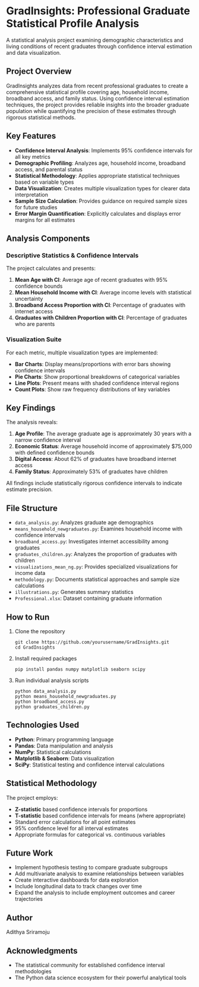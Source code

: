# GradInsights: Professional Graduate Statistical Profile Analysis

A statistical analysis project examining demographic characteristics and living conditions of recent graduates through confidence interval estimation and data visualization.

## Project Overview

GradInsights analyzes data from recent professional graduates to create a comprehensive statistical profile covering age, household income, broadband access, and family status. Using confidence interval estimation techniques, the project provides reliable insights into the broader graduate population while quantifying the precision of these estimates through rigorous statistical methods.

## Key Features

- **Confidence Interval Analysis**: Implements 95% confidence intervals for all key metrics
- **Demographic Profiling**: Analyzes age, household income, broadband access, and parental status
- **Statistical Methodology**: Applies appropriate statistical techniques based on variable types
- **Data Visualization**: Creates multiple visualization types for clearer data interpretation
- **Sample Size Calculation**: Provides guidance on required sample sizes for future studies
- **Error Margin Quantification**: Explicitly calculates and displays error margins for all estimates

## Analysis Components

### Descriptive Statistics & Confidence Intervals

The project calculates and presents:

1. **Mean Age with CI**: Average age of recent graduates with 95% confidence bounds
2. **Mean Household Income with CI**: Average income levels with statistical uncertainty
3. **Broadband Access Proportion with CI**: Percentage of graduates with internet access
4. **Graduates with Children Proportion with CI**: Percentage of graduates who are parents

### Visualization Suite

For each metric, multiple visualization types are implemented:

- **Bar Charts**: Display means/proportions with error bars showing confidence intervals
- **Pie Charts**: Show proportional breakdowns of categorical variables 
- **Line Plots**: Present means with shaded confidence interval regions
- **Count Plots**: Show raw frequency distributions of key variables

## Key Findings

The analysis reveals:

1. **Age Profile**: The average graduate age is approximately 30 years with a narrow confidence interval
2. **Economic Status**: Average household income of approximately $75,000 with defined confidence bounds
3. **Digital Access**: About 62% of graduates have broadband internet access
4. **Family Status**: Approximately 53% of graduates have children

All findings include statistically rigorous confidence intervals to indicate estimate precision.

## File Structure

- `data_analysis.py`: Analyzes graduate age demographics
- `means_household_newgraduates.py`: Examines household income with confidence intervals
- `broadband_access.py`: Investigates internet accessibility among graduates
- `graduates_children.py`: Analyzes the proportion of graduates with children
- `visualizations_mean_ng.py`: Provides specialized visualizations for income data
- `methodology.py`: Documents statistical approaches and sample size calculations
- `illustrations.py`: Generates summary statistics
- `Professional.xlsx`: Dataset containing graduate information

## How to Run

1. Clone the repository
   ```
   git clone https://github.com/yourusername/GradInsights.git
   cd GradInsights
   ```

2. Install required packages
   ```
   pip install pandas numpy matplotlib seaborn scipy
   ```

3. Run individual analysis scripts
   ```
   python data_analysis.py
   python means_household_newgraduates.py
   python broadband_access.py
   python graduates_children.py
   ```

## Technologies Used

- **Python**: Primary programming language
- **Pandas**: Data manipulation and analysis
- **NumPy**: Statistical calculations
- **Matplotlib & Seaborn**: Data visualization
- **SciPy**: Statistical testing and confidence interval calculations

## Statistical Methodology

The project employs:

- **Z-statistic** based confidence intervals for proportions
- **T-statistic** based confidence intervals for means (where appropriate)
- Standard error calculations for all point estimates
- 95% confidence level for all interval estimates
- Appropriate formulas for categorical vs. continuous variables

## Future Work

- Implement hypothesis testing to compare graduate subgroups
- Add multivariate analysis to examine relationships between variables
- Create interactive dashboards for data exploration
- Include longitudinal data to track changes over time
- Expand the analysis to include employment outcomes and career trajectories

## Author

Adithya Sriramoju

## Acknowledgments

- The statistical community for established confidence interval methodologies
- The Python data science ecosystem for their powerful analytical tools
